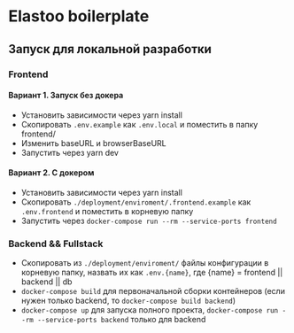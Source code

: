 # Elastoo boilerplate

## Запуск для локальной разработки

### Frontend

#### Вариант 1. Запуск без докера

* Установить зависимости через yarn install
* Скопировать ```.env.example``` как ```.env.local``` и поместить в папку frontend/
* Изменить baseURL и browserBaseURL
* Запустить через yarn dev

#### Вариант 2. С докером
* Установить зависимости через yarn install
* Скопировать ```./deployment/enviroment/.frontend.example``` как ```.env.frontend``` и поместить в корневую папку
* Запустить через ```docker-compose run --rm --service-ports frontend```

### Backend && Fullstack

* Скопировать из ```./deployment/enviroment/``` файлы конфигурации в корневую папку, назвать их как ```.env.{name}```,
где {name} = frontend || backend || db
* ```docker-compose build``` для первоначальной сборки контейнеров (если нужен только backend, то ```docker-compose build backend```)
* ```docker-compose up``` для запуска полного проекта, ```docker-compose run --rm --service-ports backend``` только для backend
